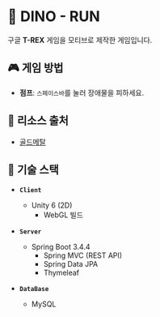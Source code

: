 # 🦖 DINO - RUN

구글 **T-REX** 게임을 모티브로 제작한 게임입니다.

## 🎮 게임 방법

- **점프**: `스페이스바`를 눌러 장애물을 피하세요.

## 🎨 리소스 출처

- [골드메탈](https://assetstore.unity.com/packages/2d/characters/bolt-2d-dinorun-assets-pack-188721?srsltid=AfmBOooFRp-LmTAOF1RcgtemxmXFhPHkpEizTuuITnSJVHVLk74i4R1u)

## 🚀 기술 스택

- **`Client`**

    - Unity 6 (2D)
        - WebGL 빌드

- **`Server`**

    - Spring Boot 3.4.4
        - Spring MVC (REST API)
        - Spring Data JPA
        - Thymeleaf

- **`DataBase`**
    - MySQL
